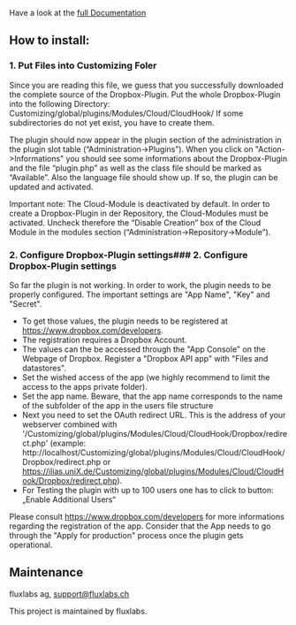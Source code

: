 Have a look at the [full Documentation](/doc/Documentation.pdf?raw=true)

## How to install: ##

### 1. Put Files into Customizing Foler
Since you are reading this file, we guess that you successfully downloaded the complete source of the Dropbox-Plugin. Put the whole Dropbox-Plugin into the following Directory: Customizing/global/plugins/Modules/Cloud/CloudHook/
If some subdirectories do not yet exist, you have to create them.

The plugin should now appear in the plugin section of the administration in the plugin slot table (“Administration->Plugins”). When you click on "Action->Informations" you should see some informations about the Dropbox-Plugin and the file “plugin.php” as well as the class file should be marked as “Available”.
Also the language file should show up. If so, the plugin can be updated and activated.

Important note: The Cloud-Module is deactivated by default. In order to create a Dropbox-Plugin in der Repository, the Cloud-Modules must be activated. Uncheck therefore the “Disable Creation” box of the Cloud Module in the modules section (“Administration->Repository->Module”).

### 2. Configure Dropbox-Plugin settings### 2. Configure Dropbox-Plugin settings
So far the plugin is not working. In order to work, the plugin needs to be properly configured. The important settings are "App Name", "Key" and "Secret".
* To get those values, the plugin needs to be registered at https://www.dropbox.com/developers.
* The registration requires a Dropbox Account.
* The values can the be accessed through the "App Console" on the Webpage of Dropbox. Register a "Dropbox API app" with "Files and datastores".
* Set the wished access of the app (we highly recommend to limit the access to the apps private folder).
* Set the app name. Beware, that the app name corresponds to the name of the subfolder of the app in the users file structure
* Next you need to set the OAuth redirect URL. This is the address of your webserver combined with '/Customizing/global/plugins/Modules/Cloud/CloudHook/Dropbox/redirect.php'
  (example: http://localhost/Customizing/global/plugins/Modules/Cloud/CloudHook/Dropbox/redirect.php or https://ilias.uniX.de/Customizing/global/plugins/Modules/Cloud/CloudHook/Dropbox/redirect.php).
* For Testing the plugin with up to 100 users one has to click to button: „Enable Additional Users“

Please consult https://www.dropbox.com/developers for more informations regarding the registration of the app.
Consider that the App needs to go through the "Apply for production" process once the plugin gets operational.

## Maintenance
fluxlabs ag, support@fluxlabs.ch

This project is maintained by fluxlabs. 
